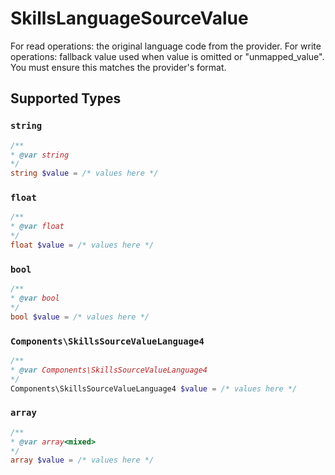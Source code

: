 # SkillsLanguageSourceValue

For read operations: the original language code from the provider. For write operations: fallback value used when value is omitted or "unmapped_value". You must ensure this matches the provider's format.


## Supported Types

### `string`

```php
/**
* @var string
*/
string $value = /* values here */
```

### `float`

```php
/**
* @var float
*/
float $value = /* values here */
```

### `bool`

```php
/**
* @var bool
*/
bool $value = /* values here */
```

### `Components\SkillsSourceValueLanguage4`

```php
/**
* @var Components\SkillsSourceValueLanguage4
*/
Components\SkillsSourceValueLanguage4 $value = /* values here */
```

### `array`

```php
/**
* @var array<mixed>
*/
array $value = /* values here */
```

